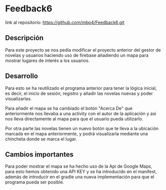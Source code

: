 # Feedback6
 
link al repositorio: https://github.com/mbp4/Feedback6.git

## Descripción 

Para este proyecto se nos pedía modificar el proyecto anterior del gestor de novelas y usuarios haciendo uso de firebase añadiendo un mapa para mostrar lugares de interés a los usuarios. 

## Desarrollo

Para esto se ha reutilizado el programa anterior para tener la lógica inicial, es decir, el inicio de sesión, registro y añadir las novelas nuevas y poder visualizarlas. 

Para añadir el mapa se ha cambiado el botón "Acerca De" que anteriormente nos llevaba a una activity con el autor de la aplicación y asi nos lleva directamente al mapa para que el usuario pueda utilizarlo. 

Por otra parte las novelas tienen un nuevo botón que te lleva a la ubicación marcada en el mapa anteriormente, y podrá visualizarla mediante una chincheta donde se marca el lugar. 

## Cambios importantes

Para poder mostrar el mapa se ha hecho uso de la Api de Google Maps, para esto hemos obtenido una API KEY y se ha introducido en el manifest, además de introducir en el gradle una nueva implementación para que el programa pueda ser posible. 
